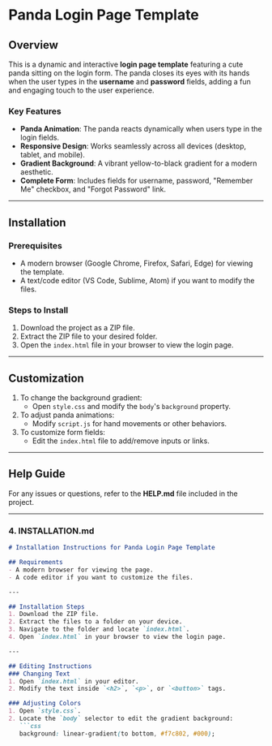 # Panda Login Page Template

## Overview
This is a dynamic and interactive **login page template** featuring a cute panda sitting on the login form. The panda closes its eyes with its hands when the user types in the **username** and **password** fields, adding a fun and engaging touch to the user experience.

### Key Features
- **Panda Animation**: The panda reacts dynamically when users type in the login fields.
- **Responsive Design**: Works seamlessly across all devices (desktop, tablet, and mobile).
- **Gradient Background**: A vibrant yellow-to-black gradient for a modern aesthetic.
- **Complete Form**: Includes fields for username, password, "Remember Me" checkbox, and "Forgot Password" link.

---

## Installation

### Prerequisites
- A modern browser (Google Chrome, Firefox, Safari, Edge) for viewing the template.
- A text/code editor (VS Code, Sublime, Atom) if you want to modify the files.

### Steps to Install
1. Download the project as a ZIP file.
2. Extract the ZIP file to your desired folder.
3. Open the `index.html` file in your browser to view the login page.

---

## Customization
1. To change the background gradient:
   - Open `style.css` and modify the `body`'s `background` property.
2. To adjust panda animations:
   - Modify `script.js` for hand movements or other behaviors.
3. To customize form fields:
   - Edit the `index.html` file to add/remove inputs or links.

---

## Help Guide
For any issues or questions, refer to the **HELP.md** file included in the project.


---

### **4. INSTALLATION.md**
```markdown
# Installation Instructions for Panda Login Page Template

## Requirements
- A modern browser for viewing the page.
- A code editor if you want to customize the files.

---

## Installation Steps
1. Download the ZIP file.
2. Extract the files to a folder on your device.
3. Navigate to the folder and locate `index.html`.
4. Open `index.html` in your browser to view the login page.

---

## Editing Instructions
### Changing Text
1. Open `index.html` in your editor.
2. Modify the text inside `<h2>`, `<p>`, or `<button>` tags.

### Adjusting Colors
1. Open `style.css`.
2. Locate the `body` selector to edit the gradient background:
   ```css
   background: linear-gradient(to bottom, #f7c802, #000);
